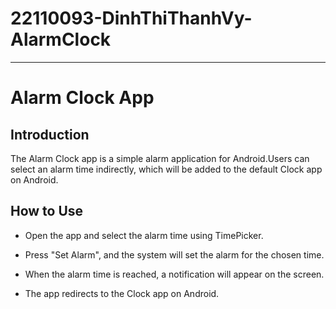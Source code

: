 ﻿# 22110093-DinhThiThanhVy-AlarmClock

 ---
# Alarm Clock App

## Introduction

The Alarm Clock app is a simple alarm application for Android.Users can select an alarm time indirectly, which will be added to the default Clock app on Android.

## How to Use

- Open the app and select the alarm time using TimePicker.

- Press "Set Alarm", and the system will set the alarm for the chosen time.

- When the alarm time is reached, a notification will appear on the screen.

- The app redirects to the Clock app on Android.
